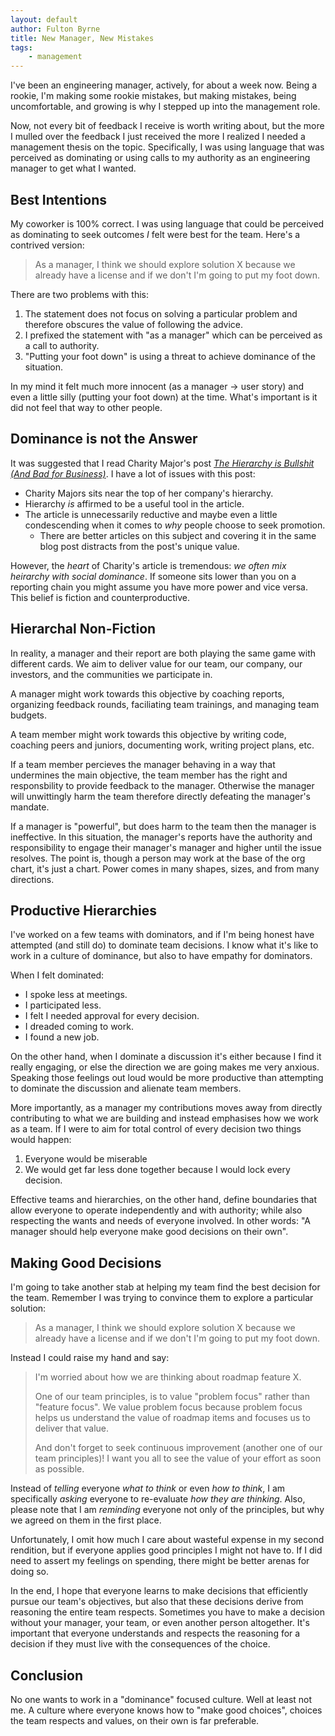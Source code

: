 ```yaml
---
layout: default
author: Fulton Byrne
title: New Manager, New Mistakes
tags:
    - management
---
```


I've been an engineering manager, actively, for about a week now. Being a rookie, I'm making some rookie mistakes, but making mistakes, being uncomfortable, and growing is why I stepped up into the management role.

Now, not every bit of feedback I receive is worth writing about, but the more I mulled over the feedback I just received the more I realized I needed a management thesis on the topic. Specifically, I was using language that was perceived as dominating or using calls to my authority as an engineering manager to get what I wanted.

## Best Intentions

My coworker is 100% correct. I was using language that could be perceived as dominating to seek outcomes _I_ felt were best for the team. Here's a contrived version:

> As a manager, I think we should explore solution X because we already have a license and if we don't I'm going to put my foot down.

There are two problems with this:

1. The statement does not focus on solving a particular problem and therefore obscures the value of following the advice.
2. I prefixed the statement with "as a manager" which can be perceived as a call to authority.
3. "Putting your foot down" is using a threat to achieve dominance of the situation.

In my mind it felt much more innocent (as a manager -> user story) and even a little silly (putting your foot down) at the time. What's important is it did not feel that way to other people.

## Dominance is not the Answer

It was suggested that I read Charity Major's post [_The Hierarchy is Bullshit (And Bad for Business)_](https://charity.wtf/2022/09/23/the-hierarchy-is-bullshit-and-bad-for-business/). I have a lot of issues with this post:

* Charity Majors sits near the top of her company's hierarchy.
* Hierarchy _is_ affirmed to be a useful tool in the article.
* The article is unnecessarily reductive and maybe even a little condescending when it comes to _why_ people choose to seek promotion.
    * There are better articles on this subject and covering it in the same blog post distracts from the post's unique value.

However, the _heart_ of Charity's article is tremendous: *we often mix heirarchy with social dominance*. If someone sits lower than you on a reporting chain you might assume you have more power and vice versa. This belief is fiction and counterproductive.

## Hierarchal Non-Fiction

In reality, a manager and their report are both playing the same game with different cards. We aim to deliver value for our team, our company, our investors, and the communities we participate in.

A manager might work towards this objective by coaching reports, organizing feedback rounds, faciliating team trainings, and managing team budgets.

A team member might work towards this objective by writing code, coaching peers and juniors, documenting work, writing project plans, etc.

If a team member percieves the manager behaving in a way that undermines the main objective, the team member has the right and responsbility to provide feedback to the manager. Otherwise the manager will unwittingly harm the team therefore directly defeating the manager's mandate.

If a manager is "powerful", but does harm to the team then the manager is ineffective. In this situation, the manager's reports have the authority and responsibility to engage their manager's manager and higher until the issue resolves. The point is, though a person may work at the base of the org chart, it's just a chart. Power comes in many shapes, sizes, and from many directions.

## Productive Hierarchies

I've worked on a few teams with dominators, and if I'm being honest have attempted (and still do) to dominate team decisions. I know what it's like to work in a culture of dominance, but also to have empathy for dominators.

When I felt dominated:
* I spoke less at meetings.
* I participated less.
* I felt I needed approval for every decision.
* I dreaded coming to work.
* I found a new job.

On the other hand, when I dominate a discussion it's either because I find it really engaging, or else the direction we are going makes me very anxious. Speaking those feelings out loud would be more productive than attempting to dominate the discussion and alienate team members.

More importantly, as a manager my contributions moves away from directly contributing to what we are building and instead emphasises how we work as a team. If I were to aim for total control of every decision two things would happen:

1. Everyone would be miserable
2. We would get far less done together because I would lock every decision.

Effective teams and hierarchies, on the other hand, define boundaries that allow everyone to operate independently and with authority; while also respecting the wants and needs of everyone involved. In other words: "A manager should help everyone make good decisions on their own".

## Making Good Decisions

I'm going to take another stab at helping my team find the best decision for the team. Remember I was trying to convince them to explore a particular solution:

> As a manager, I think we should explore solution X because we already have a license and if we don't I'm going to put my foot down.

Instead I could raise my hand and say:

> I'm worried about how we are thinking about roadmap feature X.
> 
> One of our team principles, is to value "problem focus" rather than "feature focus". We value problem focus because problem focus helps us understand the value of roadmap items and focuses us to deliver that value.
>
> And don't forget to seek continuous improvement (another one of our team principles)! I want you all to see the value of your effort as soon as possible.

Instead of _telling_ everyone _what to think_ or even _how to think_, I am specifically _asking_ everyone to re-evaluate _how they are thinking_. Also, please note that I am _reminding_ everyone not only of the principles, but why we agreed on them in the first place.

Unfortunately, I omit how much I care about wasteful expense in my second rendition, but if everyone applies good principles I might not have to. If I did need to assert my feelings on spending, there might be better arenas for doing so.

In the end, I hope that everyone learns to make decisions that efficiently pursue our team's objectives, but also that these decisions derive from reasoning the entire team respects. Sometimes you have to make a decision without your manager, your team, or even another person altogether. It's important that everyone understands and respects the reasoning for a decision if they must live with the consequences of the choice.

## Conclusion

No one wants to work in a "dominance" focused culture. Well at least not me. A culture where everyone knows how to "make good choices", choices the team respects and values, on their own is far preferable. 
